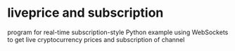# liveprice and subscription
 program for real-time subscription-style Python example using WebSockets to get live cryptocurrency prices and subscription of channel